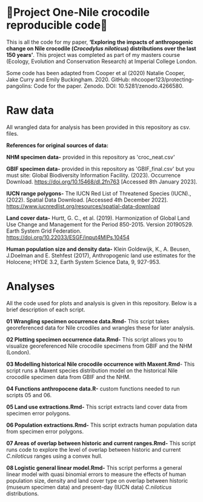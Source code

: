 # 🐊Project One-Nile crocodile reproducible code🐊 #
This is all the code for my paper, **‘Exploring the impacts of anthropogenic change on Nile crocodile (*Crocodylus niloticus*) distributions over the last 150 years’**. This project was completed as part of my masters course (Ecology, Evolution and Conservation Research) at Imperial College London.

Some code has been adapted from Cooper et al (2020)
Natalie Cooper, Jake Curry and Emily Buckingham. 2020. GitHub: nhcooper123/protecting-pangolins: Code for the paper. Zenodo. DOI: 10.5281/zenodo.4266580. 


# Raw data #

All wrangled data for analysis has been provided in this repository as csv. files.


**References for original sources of data:**

**NHM specimen data-**
provided in this repository as 'croc_neat.csv' 

**GBIF specimen data-**
provided in this repository as 'GBIF_final.csv' but you must site:
Global Biodiversity Information Facility. (2023). Occurrence Download. https://doi.org/10.15468/dl.2fn763 [Accessed 8th January 2023].

**IUCN range polygons-**
The IUCN Red List of Threatened Species (IUCN)., (2022). Spatial Data Download. [Accessed 4th December 2022]. https://www.iucnredlist.org/resources/spatial-data-download

**Land cover data-**
Hurtt, G. C., et al. (2019). Harmonization of Global Land Use Change and Management for the Period 850-2015. Version 20190529. Earth System Grid Federation. https://doi.org/10.22033/ESGF/input4MIPs.10454

**Human population size and density data-**
Klein Goldewijk, K., A. Beusen, J.Doelman and E. Stehfest (2017), Anthropogenic land use estimates for the Holocene; HYDE 3.2, Earth System Science Data, 9, 927-953.


# Analyses #

All the code used for plots and analysis is given in this repository. Below is a brief description of each script.


**01 Wrangling specimen occurrence data.Rmd-** This script takes georeferenced data for Nile crcodiles and wrangles these for later analysis.

**02 Plotting specimen occurrence data.Rmd-** This script allows you to visualize georeferenced Nile crocodile specimens from GBIF and the NHM (London).

**03 Modelling historical Nile crocodile occurrence with Maxent.Rmd**- This script runs a Maxent species distribution model on the historical Nile crocodile specimen data from GBIF and the NHM.

**04 Functions anthropocene data.R-** custom functions needed to run scripts 05 and 06.

**05 Land use extractions.Rmd-** This script extracts land cover data  from specimen error polygons.

**06 Population extractions.Rmd-** This script extracts human population data from specimen error polygons.

**07 Areas of overlap between historic and current ranges.Rmd-** This script runs code to explore the level of overlap between historic and current *C.niloticus*  ranges using a convex hull.

**08 Logistic general linear model.Rmd-** This script performs a general linear model with quasi binomial errors to measure the effects of human population size, density and land cover type on overlap between historic (museum specimen data) and present-day (IUCN data) *C.niloticus* distributions.
